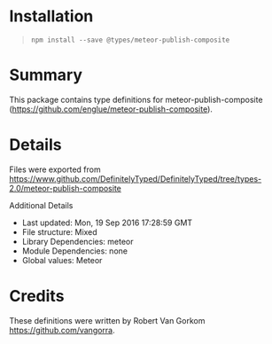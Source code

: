 # Installation
> `npm install --save @types/meteor-publish-composite`

# Summary
This package contains type definitions for meteor-publish-composite (https://github.com/englue/meteor-publish-composite).

# Details
Files were exported from https://www.github.com/DefinitelyTyped/DefinitelyTyped/tree/types-2.0/meteor-publish-composite

Additional Details
 * Last updated: Mon, 19 Sep 2016 17:28:59 GMT
 * File structure: Mixed
 * Library Dependencies: meteor
 * Module Dependencies: none
 * Global values: Meteor

# Credits
These definitions were written by Robert Van Gorkom <https://github.com/vangorra>.
